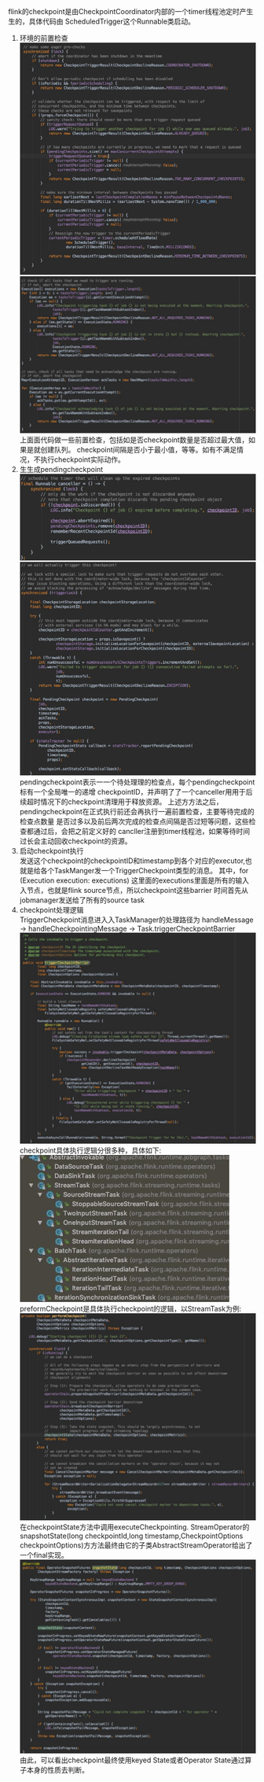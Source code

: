 flink的checkpoint是由CheckpointCoordinator内部的⼀个timer线程池定时产⽣生的，具体代码由
ScheduledTrigger这个Runnable类启动。
1. 环境的前置检查  
![](flink-checkpoint/1_1.jpg)
![](flink-checkpoint/2_1.jpg)
上⾯面代码做一些前置检查，包括如是否checkpoint数量是否超过最大值，如果是就创建队列。
checkpoint间隔是否小于最小值，等等。如有不满⾜情况，不执行checkpoint实际动作。 
2. ⽣生成pendingcheckpoint   
![](flink-checkpoint/3_1.jpg)
![](flink-checkpoint/3_2.jpg)
pendingcheckpoint表示⼀一个待处理理的检查点，每个pendingcheckpoint标有一个全局唯一的递增
checkpointID，并声明了了一个canceller⽤用于后续超时情况下的checkpoint清理用于释放资源。
上述⽅方法之后，
pendingcheckpoint在正式执行前还会再执⾏⼀遍前置检查，主要等待完成的检查点数量
是否过多以及前后两次完成的检查点间隔是否过短等问题，这些检查都通过后，会把之前定义好的
cancller注册到timer线程池，如果等待时间过长会主动回收checkpoint的资源。
3. 启动checkpoint执⾏  
发送这个checkpoint的checkpointID和timestamp到各个对应的executor,也就是给各个TaskManger发一个TriggerCheckpoint类型的消息。
其中，for (Execution execution: executions) 这⾥面的executions⾥面是所有的输⼊入节点，也就是flink source节点，所以checkpoint这些barrier 时间首先从jobmanager发送给了所有的source task
4. checkpoint处理逻辑   
TriggerCheckpoint消息进⼊入TaskManager的处理路径为 handleMessage -> handleCheckpointingMessage -> Task.triggerCheckpointBarrier
![](flink-checkpoint/4_1.jpg)   
checkpoint具体执行逻辑分很多种，具体如下:    
![](flink-checkpoint/5_1.jpg)  
preformCheckpoint是具体执⾏checkpoint的逻辑，以StreamTask为例:  
![](flink-checkpoint/5_2.jpg)  
在checkpointState方法中调用executeCheckpointing.
 StreamOperator的snapshotState(long checkpointId,long timestamp,CheckpointOptions checkpointOptions)⽅方法最终由它的⼦类AbstractStreamOperator给出了一个final实现。
![](flink-checkpoint/6_1.jpg)
由此，可以看出checkpoint最终使用keyed State或者Operator State通过算子本身的性质去判断。
